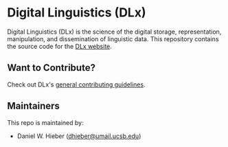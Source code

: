# Digital Linguistics (DLx)
Digital Linguistics (DLx) is the science of the digital storage, representation, manipulation, and dissemination of linguistic data. This repository contains the source code for the [DLx website](https://digitallinguistics.io).

## Want to Contribute?
Check out DLx's [general contributing guidelines][1].

## Maintainers
This repo is maintained by:
- Daniel W. Hieber ([dhieber@umail.ucsb.edu](mailto:dhieber@umail.ucsb.edu))

[1]: https://github.com/digitallinguistics/digitallinguistics.github.io/blob/master/CONTRIBUTING.md
